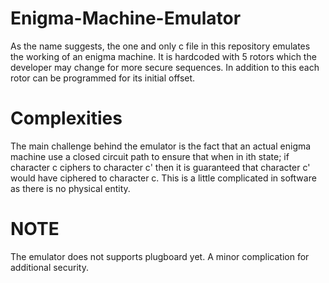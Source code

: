 # Enigma-Machine-Emulator
As the name suggests, the one and only c file in this repository emulates the working of an enigma machine.
It is hardcoded with 5 rotors which the developer may change for more secure sequences.
In addition to this each rotor can be programmed for its initial offset.

# Complexities
The main challenge behind the emulator is the fact that an actual enigma machine use a closed circuit path to ensure that when in ith state; if character c ciphers to character c' then it is guaranteed that character c' would have ciphered to character c. This is a little complicated in software as there is no physical entity.

# NOTE
The emulator does not supports plugboard yet. A minor complication for additional security.
